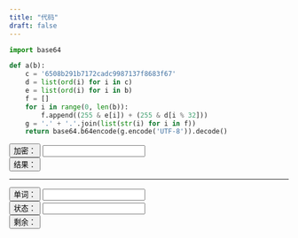 ```yaml
---
title: "代码"
draft: false
---
```


```python
import base64

def a(b):
    c = '6508b291b7172cadc9987137f8683f67'
    d = list(ord(i) for i in c)
    e = list(ord(i) for i in b)
    f = []
    for i in range(0, len(b)):
        f.append((255 & e[i]) + (255 & d[i % 32]))
    g = '.' + '.'.join(list(str(i) for i in f))
    return base64.b64encode(g.encode('UTF-8')).decode()
```

<script src="https://cdn.jsdelivr.net/npm/js-base64@3.7.2/base64.min.js"></script>
<script type="module"src="https://cdn.jsdelivr.net/npm/url-js@2.0.0-u/dist/url.min.js">
    import URLJS from 'url-js';
</script>

<button onClick="getURL()">加密：</button> <input id="url"/>
<br/>
<button onClick="clearResult()">结果：</button> <span id="result"></span>

<hr/>
<button onClick="fetchIt()">单词：</button> <input id="word"/> <span id="tips"></span>
<br/>
<button onClick="">状态：</button> <input id="state"/>
<br/>
<button onClick="wordle()">剩余：</button> <span id="rest"></span>

<script>
  // 加密
  function ent(content) {
    md5 = "6508b291b7172cadc9987137f8683f67";
    R = [];
    for (i = 0; i < content.length; ++i) {
      C = content.charCodeAt(i);
      M = md5.charCodeAt(i % 32);
      R.push(C + M);
    }
    R = "." + R.join(".");
    return Base64.encode(R);
  }

  function getURL() {
    url = document.getElementById("url").value;

    switch (url) {
      case "bing":
        url = "https://www.bing.com";
        break;
      case "baidu":
        url = "https://www.baidu.com";
        break;
      case "cnki":
        url = "https://www.cnki.net";
    }

    protocol = URLJS.parseUrl(url, "protocol");
    protocol = protocol ? protocol.substring(0, protocol.length - 1) : "https";
    hostname = URLJS.parseUrl(url, "hostname");
    hostname = hostname ? hostname : "www.bing.com";
    pathname = URLJS.parseUrl(url, "pathname");
    pathname = pathname ? pathname : "/";
    search = URLJS.parseUrl(url, "search");
    search = search ? search : "";
    document.getElementById(
      "result"
    ).innerHTML = `<a href='https://vpn.zcst.edu.cn/webvpn/${ent(
      protocol
    )}/${ent(hostname)}${pathname}${search}'>${url ? url : "Search"}</a>`;
  }

  function clearResult() {
    document.getElementById("result").innerHTML = "";
  }

  // Wordle
  words = [];
  len = 0;
  fetchIt();

  async function fetchIt() {
    await fetch("/des.txt").then((r) =>
      r.text().then((t) => {
        words = t.split("\n");
      })
    );
    len = words[0].length;
    document.getElementById("tips").innerHTML = "Fetching words.";
    setTimeout(
      'document.getElementById("tips").innerHTML = "Words fetched"',
      1000
    );
  }

  function wordle() {
    word = document.getElementById("word").value;
    state = document.getElementById("state").value;
    YandG = [];

    for (i = 0; i < len; ++i) {
      switch (state[i]) {
        case "y":
          // 存在且不匹配
          words = words.filter(
            (w) => w[i] != word[i] && w.search(word[i]) != -1
          );
          YandG.push(word[i]);
          break;
        case "g":
          // 存在且匹配
          words = words.filter((w) => w[i] == word[i]);
          YandG.push(word[i]);
          break;
      }
    }

    for (i = 0; i < len; ++i) {
      if (state[i] == "w") {
        words = words.filter((w) => {
          j = 0;
          k = 0;
          wordArray = Array.from(w);
          wordArray.forEach((a) => (j += a == word[i] ? 1 : 0));
          YandG.forEach((a) => (k += a == word[i] ? 1 : 0));
          return w.search(word[i]) == -1 && j <= k;
        });
      }
    }
    if (words.length == 0)
      document.getElementById("rest").innerHTML = "There's nothing";
    else document.getElementById("rest").innerHTML = words;
  }
</script>
